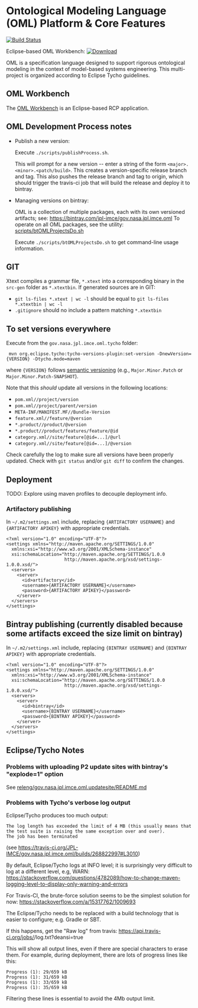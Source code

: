 # Ontological Modeling Language (OML) Platform & Core Features

[![Build Status](https://travis-ci.org/JPL-IMCE/gov.nasa.jpl.imce.oml.svg?branch=master)](https://travis-ci.org/JPL-IMCE/gov.nasa.jpl.imce.oml)

Eclipse-based OML Workbench:  [ ![Download](https://api.bintray.com/packages/jpl-imce/gov.nasa.jpl.imce.oml/gov.nasa.jpl.imce.oml.product/images/download.svg) ](https://bintray.com/jpl-imce/gov.nasa.jpl.imce.oml/gov.nasa.jpl.imce.oml.product/_latestVersion)

OML is a specification language designed to support rigorous ontological modeling in the context of model-based systems engineering.
This multi-project is organized according to Eclipse Tycho guidelines.

## OML Workbench

The [OML Workbench](releng/gov.nasa.jpl.imce.oml.product/README.md) is an Eclipse-based RCP application.

## OML Development Process notes

- Publish a new version:

	Execute `./scripts/publishProcess.sh`.
	
	This will prompt for a new version -- enter a string of the form `<major>.<minor>.<patch/build>`.
	This creates a version-specific release branch and tag.
	This also pushes the release branch and tag to origin, which should trigger the travis-ci job that will build the release and deploy it to bintray.
	
- Managing versions on bintray:

    OML is a collection of multiple packages, each with its own versioned artifacts; see: https://bintray.com/jpl-imce/gov.nasa.jpl.imce.oml
    To operate on all OML packages, see the utility: [scripts/btOMLProjectsDo.sh](scripts/btOMLProjectsDo.sh)
    
    Execute `./scripts/btOMLProjectsDo.sh` to get command-line usage information.
     
## GIT

Xtext compiles a grammar file, `*.xtext` into a corresponding binary in the `src-gen` folder as `*.xtextbin`.
If generated sources are in GIT:

- `git ls-files *.xtext | wc -l` should be equal to `git ls-files *.xtextbin | wc -l`
- `.gitignore` should no include a pattern matching `*.xtextbin`

## To set versions everywhere

Execute from the `gov.nasa.jpl.imce.oml.tycho` folder:

```shell
 mvn org.eclipse.tycho:tycho-versions-plugin:set-version -DnewVersion={VERSION} -Dtycho.mode=maven
```

where `{VERSION}` follows [semantic versioning](http://semver.org) (e.g., `Major.Minor.Patch` or `Major.Minor.Patch-SNAPSHOT`).

Note that this *should* update all versions in the following locations:

- `pom.xml//project/version`
- `pom.xml//project/parent/version`
- `META-INF/MANIFEST.MF//Bundle-Version`
- `feature.xml//feature/@version`
- `*.product//product/@version`
- `*.product//product/features/feature/@id`
- `category.xml//site/feature[@id=...]/@url`
- `category.xml//site/feature[@id=...]/@version`

Check carefully the log to make sure all versions have been properly updated.
Check with `git status` and/or `git diff` to confirm the changes.

## Deployment

TODO: Explore using maven profiles to decouple deployment info.

### Artifactory publishing

In `~/.m2/settings.xml` include, replacing `{ARTIFACTORY USERNAME}` and `{ARTIFACTORY APIKEY}` with appropriate credentials.

```
<?xml version="1.0" encoding="UTF-8"?>
<settings xmlns="http://maven.apache.org/SETTINGS/1.0.0"
  xmlns:xsi="http://www.w3.org/2001/XMLSchema-instance"
  xsi:schemaLocation="http://maven.apache.org/SETTINGS/1.0.0
                      http://maven.apache.org/xsd/settings-1.0.0.xsd/"> 
  <servers>
    <server>
      <id>artifactory</id>
      <username>{ARTIFACTORY USERNAME}</username>
      <password>{ARTIFACTORY APIKEY}</password>
    </server>
  </servers>
</settings>
```

## Bintray publishing (currently disabled because some artifacts exceed the size limit on bintray)

In `~/.m2/settings.xml` include, replacing `{BINTRAY USERNAME}` and `{BINTRAY APIKEY}` with appropriate credentials.

```
<?xml version="1.0" encoding="UTF-8"?>
<settings xmlns="http://maven.apache.org/SETTINGS/1.0.0"
  xmlns:xsi="http://www.w3.org/2001/XMLSchema-instance"
  xsi:schemaLocation="http://maven.apache.org/SETTINGS/1.0.0
                      http://maven.apache.org/xsd/settings-1.0.0.xsd/"> 
  <servers>
    <server>
      <id>bintray</id>
      <username>{BINTRAY USERNAME}</username>
      <password>{BINTRAY APIKEY}</password>
    </server>
  </servers>
</settings>
```

## Eclipse/Tycho Notes

### Problems with uploading P2 update sites with bintray's "explode=1" option

See [releng/gov.nasa.jpl.imce.oml.updatesite/README.md](gov.nasa.jpl.imce.oml.updatesite)

### Problems with Tycho's verbose log output

Eclipse/Tycho produces too much output:

```
The log length has exceeded the limit of 4 MB (this usually means that the test suite is raising the same exception over and over).
The job has been terminated
```
(see https://travis-ci.org/JPL-IMCE/gov.nasa.jpl.imce.oml/builds/268822997#L3010)

By default, Eclipse/Tycho logs at INFO level; it is surprisingly very difficult to log at a different level, e.g, WARN:
https://stackoverflow.com/questions/4782089/how-to-change-maven-logging-level-to-display-only-warning-and-errors

For Travis-CI, the brute-force solution seems to be the simplest solution for now:
https://stackoverflow.com/a/15317762/1009693

The Eclipse/Tycho needs to be replaced with a build technology that is easier to configure; e.g. Gradle or SBT.

If this happens, get the "Raw log" from travis: https://api.travis-ci.org/jobs/<number>/log.txt?deansi=true

This will show all output lines, even if there are special characters to erase them.
For example, during deployment, there are lots of progress lines like this:

```
Progress (1): 29/659 kB
Progress (1): 31/659 kB
Progress (1): 33/659 kB
Progress (1): 35/659 kB
```

Filtering these lines is essential to avoid the 4Mb output limit.
